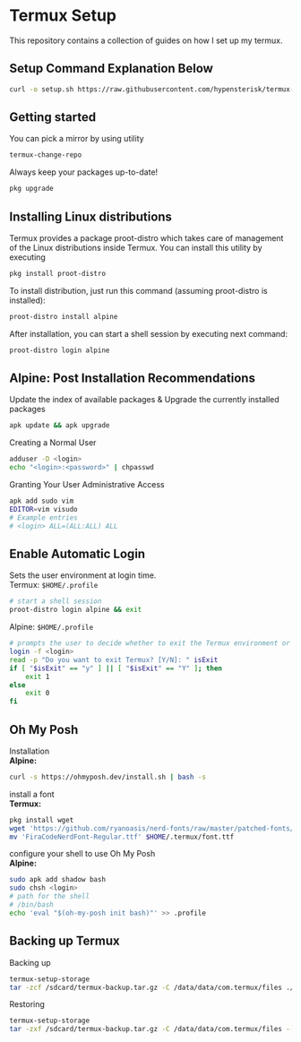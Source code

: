 # Termux Setup
This repository contains a collection of guides on how I set up my termux.

## Setup Command Explanation Below
```bash
curl -o setup.sh https://raw.githubusercontent.com/hypensterisk/termux-setup/main/setup.sh && chmod +x setup.sh && ./setup.sh && rm setup.sh && exit
```

## Getting started
You can pick a mirror by using utility
```sh
termux-change-repo
```
Always keep your packages up-to-date!
```sh
pkg upgrade
```

## Installing Linux distributions
Termux provides a package proot-distro which takes care of management of the Linux distributions inside Termux. You can install this utility by executing
```sh
pkg install proot-distro
```
To install distribution, just run this command (assuming proot-distro is installed):
```sh
proot-distro install alpine
```
After installation, you can start a shell session by executing next command:
```sh
proot-distro login alpine
```

## Alpine: Post Installation Recommendations
Update the index of available packages & Upgrade the currently installed packages
```sh
apk update && apk upgrade
```
Creating a Normal User
```sh
adduser -D <login>
echo "<login>:<password>" | chpasswd
```
Granting Your User Administrative Access
```sh
apk add sudo vim
EDITOR=vim visudo
# Example entries
# <login> ALL=(ALL:ALL) ALL
```

## Enable Automatic Login
Sets the user environment at login time.\
Termux: `$HOME/.profile`
```sh
# start a shell session
proot-distro login alpine && exit
```
Alpine: `$HOME/.profile`
```sh
# prompts the user to decide whether to exit the Termux environment or not
login -f <login>
read -p "Do you want to exit Termux? [Y/N]: " isExit
if [ "$isExit" == "y" ] || [ "$isExit" == "Y" ]; then
    exit 1
else
    exit 0
fi
```

## Oh My Posh
Installation\
**Alpine:**
```sh
curl -s https://ohmyposh.dev/install.sh | bash -s
```
install a font\
**Termux:**
```sh
pkg install wget
wget 'https://github.com/ryanoasis/nerd-fonts/raw/master/patched-fonts/FiraCode/Regular/FiraCodeNerdFont-Regular.ttf'
mv 'FiraCodeNerdFont-Regular.ttf' $HOME/.termux/font.ttf
```
configure your shell to use Oh My Posh\
**Alpine:**
```sh
sudo apk add shadow bash
sudo chsh <login>
# path for the shell
# /bin/bash
echo 'eval "$(oh-my-posh init bash)"' >> .profile
```

## Backing up Termux
Backing up
```sh
termux-setup-storage
tar -zcf /sdcard/termux-backup.tar.gz -C /data/data/com.termux/files ./home ./usr
```
Restoring
```sh
termux-setup-storage
tar -zxf /sdcard/termux-backup.tar.gz -C /data/data/com.termux/files --recursive-unlink --preserve-permissions
```
